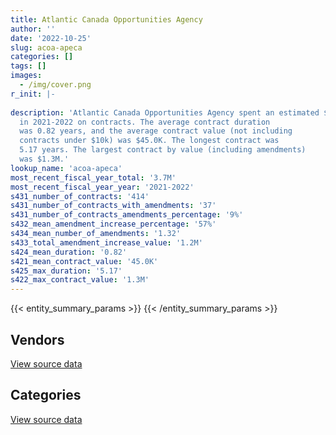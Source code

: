```yaml
---
title: Atlantic Canada Opportunities Agency
author: ''
date: '2022-10-25'
slug: acoa-apeca
categories: []
tags: []
images:
  - /img/cover.png
r_init: |-
  
description: 'Atlantic Canada Opportunities Agency spent an estimated $3.7M
  in 2021-2022 on contracts. The average contract duration
  was 0.82 years, and the average contract value (not including
  contracts under $10k) was $45.0K. The longest contract was
  5.17 years. The largest contract by value (including amendments)
  was $1.3M.'
lookup_name: 'acoa-apeca'
most_recent_fiscal_year_total: '3.7M'
most_recent_fiscal_year_year: '2021-2022'
s431_number_of_contracts: '414'
s431_number_of_contracts_with_amendments: '37'
s431_number_of_contracts_amendments_percentage: '9%'
s432_mean_amendment_increase_percentage: '57%'
s434_mean_number_of_amendments: '1.32'
s433_total_amendment_increase_value: '1.2M'
s424_mean_duration: '0.82'
s421_mean_contract_value: '45.0K'
s425_max_duration: '5.17'
s422_max_contract_value: '1.3M'
---
```


<script src="/rmarkdown-libs/htmlwidgets/htmlwidgets.js"></script>
<link href="/rmarkdown-libs/datatables-css/datatables-crosstalk.css" rel="stylesheet" />
<script src="/rmarkdown-libs/datatables-binding/datatables.js"></script>
<script src="/rmarkdown-libs/jquery/jquery-3.6.0.min.js"></script>
<link href="/rmarkdown-libs/dt-core-bootstrap/css/dataTables.bootstrap.min.css" rel="stylesheet" />
<link href="/rmarkdown-libs/dt-core-bootstrap/css/dataTables.bootstrap.extra.css" rel="stylesheet" />
<script src="/rmarkdown-libs/dt-core-bootstrap/js/jquery.dataTables.min.js"></script>
<script src="/rmarkdown-libs/dt-core-bootstrap/js/dataTables.bootstrap.min.js"></script>
<link href="/rmarkdown-libs/crosstalk/css/crosstalk.min.css" rel="stylesheet" />
<script src="/rmarkdown-libs/crosstalk/js/crosstalk.min.js"></script>
<script src="/rmarkdown-libs/htmlwidgets/htmlwidgets.js"></script>
<link href="/rmarkdown-libs/datatables-css/datatables-crosstalk.css" rel="stylesheet" />
<script src="/rmarkdown-libs/datatables-binding/datatables.js"></script>
<script src="/rmarkdown-libs/jquery/jquery-3.6.0.min.js"></script>
<link href="/rmarkdown-libs/dt-core-bootstrap/css/dataTables.bootstrap.min.css" rel="stylesheet" />
<link href="/rmarkdown-libs/dt-core-bootstrap/css/dataTables.bootstrap.extra.css" rel="stylesheet" />
<script src="/rmarkdown-libs/dt-core-bootstrap/js/jquery.dataTables.min.js"></script>
<script src="/rmarkdown-libs/dt-core-bootstrap/js/dataTables.bootstrap.min.js"></script>
<link href="/rmarkdown-libs/crosstalk/css/crosstalk.min.css" rel="stylesheet" />
<script src="/rmarkdown-libs/crosstalk/js/crosstalk.min.js"></script>

{{< entity_summary_params >}}
{{< /entity_summary_params >}}

## Vendors

<div id="htmlwidget-1" style="width:100%;height:auto;" class="datatables html-widget"></div>
<script type="application/json" data-for="htmlwidget-1">{"x":{"style":"bootstrap","filter":"none","vertical":false,"data":[["<a href=\"/vendors/accenture/\">Accenture<\/a>","<a href=\"/vendors/advanced_chippewa_technologies/\">Advanced Chippewa Technologies<\/a>","<a href=\"/vendors/anthony_macauley_associates/\">Anthony Macauley Associates<\/a>","<a href=\"/vendors/atlantic_business_interiors/\">Atlantic Business Interiors<\/a>","<a href=\"/vendors/bell_canada/\">Bell Canada<\/a>","<a href=\"/vendors/canadian_corps_of_commissionaires/\">Canadian Corps of Commissionaires<\/a>","<a href=\"/vendors/canon/\">Canon<\/a>","<a href=\"/vendors/carahsoft_technology/\">Carahsoft Technology<\/a>","<a href=\"/vendors/cdw_canada/\">CDW Canada<\/a>","<a href=\"/vendors/cision_canada/\">Cision Canada<\/a>","<a href=\"/vendors/conference_board_of_canada/\">Conference Board of Canada<\/a>","<a href=\"/vendors/d2l/\">D2L<\/a>","<a href=\"/vendors/dell_computer/\">Dell Computer<\/a>","<a href=\"/vendors/deloitte/\">Deloitte<\/a>","<a href=\"/vendors/donna_cona/\">Donna Cona<\/a>","<a href=\"/vendors/eperformance/\">Eperformance<\/a>","<a href=\"/vendors/ference_company_consulting/\">Ference Company Consulting<\/a>","<a href=\"/vendors/ford_motor_company/\">Ford Motor Company<\/a>","<a href=\"/vendors/general_motors/\">General Motors<\/a>","<a href=\"/vendors/global_upholstery/\">Global Upholstery<\/a>","<a href=\"/vendors/grand_toy/\">Grand Toy<\/a>","<a href=\"/vendors/haworth/\">Haworth<\/a>","<a href=\"/vendors/humanscale_canada/\">Humanscale Canada<\/a>","<a href=\"/vendors/hypertec/\">Hypertec<\/a>","<a href=\"/vendors/info_tech_research_group/\">Info Tech Research Group<\/a>","<a href=\"/vendors/iron_mountain/\">Iron Mountain<\/a>","<a href=\"/vendors/ivan_s_camera/\">Ivan S Camera<\/a>","<a href=\"/vendors/kia_canada/\">Kia Canada<\/a>","<a href=\"/vendors/konica_minolta_business_solutions/\">Konica Minolta Business Solutions<\/a>","<a href=\"/vendors/kpmg/\">KPMG<\/a>","<a href=\"/vendors/language_marketplace/\">Language Marketplace<\/a>","<a href=\"/vendors/lionbridge/\">Lionbridge<\/a>","<a href=\"/vendors/manpower_services_canada/\">Manpower Services Canada<\/a>","<a href=\"/vendors/microsoft_canada/\">Microsoft Canada<\/a>","<a href=\"/vendors/mnp/\">MNP<\/a>","<a href=\"/vendors/nisha_techonologies/\">Nisha Techonologies<\/a>","<a href=\"/vendors/nissan_canada/\">Nissan Canada<\/a>","<a href=\"/vendors/northern_micro/\">Northern Micro<\/a>","<a href=\"/vendors/oracle_canada/\">Oracle Canada<\/a>","<a href=\"/vendors/orangutech/\">Orangutech<\/a>","<a href=\"/vendors/oxford_economics_usa/\">Oxford Economics USA<\/a>","<a href=\"/vendors/phaselock_systems_international/\">Phaselock Systems International<\/a>","<a href=\"/vendors/pleiad_canada/\">Pleiad Canada<\/a>","<a href=\"/vendors/pra/\">PRA<\/a>","<a href=\"/vendors/promaxis/\">Promaxis<\/a>","<a href=\"/vendors/prosci_canada/\">Prosci Canada<\/a>","<a href=\"/vendors/purespirit_solutions/\">PureSpirIT Solutions<\/a>","<a href=\"/vendors/purolator/\">Purolator<\/a>","<a href=\"/vendors/quantum_management_services/\">Quantum Management Services<\/a>","<a href=\"/vendors/raymond_chabot_grant_thornton/\">Raymond Chabot Grant Thornton<\/a>","<a href=\"/vendors/ricoh/\">Ricoh<\/a>","<a href=\"/vendors/rogers/\">Rogers<\/a>","<a href=\"/vendors/samson_associes/\">Samson Associes<\/a>","<a href=\"/vendors/sdl_international_canada/\">SDL International Canada<\/a>","<a href=\"/vendors/sharp_electronics/\">Sharp Electronics<\/a>","<a href=\"/vendors/softchoice/\">Softchoice<\/a>","<a href=\"/vendors/subaru_canada/\">Subaru Canada<\/a>","<a href=\"/vendors/thinkpoint/\">Thinkpoint<\/a>","<a href=\"/vendors/toyota/\">Toyota<\/a>","<a href=\"/vendors/universite_sainte_anne/\">Universite Sainte Anne<\/a>","<a href=\"/vendors/vidcruiter/\">Vidcruiter<\/a>","<a href=\"/vendors/xerox/\">Xerox<\/a>"],[null,13776.75,170234.28,null,643235.25,116579.11,29227.29,null,158518.88,27878.1,134082.88,null,null,null,null,30792.24,null,null,67908.66,null,null,null,null,null,44814.08,null,46514.12,null,14200.58,null,null,0,14315.17,119780,null,23061.27,57463.2,null,71235.05,null,null,null,null,null,null,null,22391.33,17250,null,19464.9,null,null,null,null,9119.99,88398.23,90455.56,null,null,13903.45,null,1674.29],[null,355994.25,348980.28,null,null,49777.52,33353.64,null,145833.28,38836.83,130047.56,null,28244,null,null,36683.83,null,null,30982.15,41356.2,null,33805.21,72474.25,30239.25,62817.75,null,39711.87,null,14850.67,11500,null,0,25863.53,1042500.1,null,145258.35,null,null,72693.01,null,null,4467.75,null,null,null,13800,53553.2,17250,null,19550,5037.88,48713.18,24437.5,50955.29,23234.23,null,null,16594.81,null,67551.55,null,3366.97],[80500,12388.89,557473.56,11992.2,null,null,29225.81,null,null,42314.76,6277.46,null,null,24725,108079.88,99360,5865,null,null,11311.17,31050,null,null,99855.24,72965.42,10041.75,297802.02,null,46743.63,40914.68,null,3375.8,null,188961.02,null,null,null,265166.2,178301.11,39847.5,null,11616.15,3540.43,null,6435.33,113525.7,null,null,null,null,5024.11,70286.82,null,9732.09,24370.79,null,null,25627.44,71073.46,null,23000,3357.77],[null,6777.78,717685.16,126042.12,null,26834.31,18854.64,7508.05,121302,42314.76,null,7950.29,null,null,null,null,25415,37529.1,30328.95,null,null,null,null,null,58785.48,null,12044.18,42674.2,72014.26,33174.07,0,56624.17,null,135700,79091.25,null,null,166845.64,63168.48,29670,4308.22,null,59673.74,24901.81,37246.26,null,null,null,7984.83,30321.88,null,null,null,null,24370.79,null,null,98394,null,26776.67,null,3357.77]],"container":"<table class=\"table table-striped table-hover row-border order-column display\">\n  <thead>\n    <tr>\n      <th>Vendor<\/th>\n      <th>2018-2019<\/th>\n      <th>2019-2020<\/th>\n      <th>2020-2021<\/th>\n      <th>2021-2022<\/th>\n    <\/tr>\n  <\/thead>\n<\/table>","options":{"order":[[4,"desc"]],"pageLength":10,"autoWidth":true,"columnDefs":[{"targets":1,"render":"function(data, type, row, meta) {\n    return type !== 'display' ? data : DTWidget.formatCurrency(data, \"$\", 2, 3, \",\", \".\", true, null);\n  }"},{"targets":2,"render":"function(data, type, row, meta) {\n    return type !== 'display' ? data : DTWidget.formatCurrency(data, \"$\", 2, 3, \",\", \".\", true, null);\n  }"},{"targets":3,"render":"function(data, type, row, meta) {\n    return type !== 'display' ? data : DTWidget.formatCurrency(data, \"$\", 2, 3, \",\", \".\", true, null);\n  }"},{"targets":4,"render":"function(data, type, row, meta) {\n    return type !== 'display' ? data : DTWidget.formatCurrency(data, \"$\", 2, 3, \",\", \".\", true, null);\n  }"},{"width":"16%","targets":[1,2,3,4]},{"className":"dt-right","targets":[1,2,3,4]}],"orderClasses":false}},"evals":["options.columnDefs.0.render","options.columnDefs.1.render","options.columnDefs.2.render","options.columnDefs.3.render"],"jsHooks":[]}</script>
<p class="text-right">
<a href="https://github.com/GoC-Spending/contracts-data/tree/main/data/out/departments/acoa-apeca/summary_by_fiscal_year_by_vendor.csv" class="source-data-link btn btn-link">View source data</a>
</p>

## Categories

<div id="htmlwidget-2" style="width:100%;height:auto;" class="datatables html-widget"></div>
<script type="application/json" data-for="htmlwidget-2">{"x":{"style":"bootstrap","filter":"none","vertical":false,"data":[["<a href=\"/categories/facilities_and_construction/\">Facilities and construction<\/a>","<a href=\"/categories/office_management/\">Office management<\/a>","<a href=\"/categories/professional_services/\">Professional services<\/a>","<a href=\"/categories/information_technology/\">Information technology<\/a>","<a href=\"/categories/transportation_and_logistics/\">Transportation and logistics<\/a>","<a href=\"/categories/industrial_products_and_services/\">Industrial products and services<\/a>","<a href=\"/categories/security_and_protection/\">Security and protection<\/a>","<a href=\"/categories/human_capital/\">Human capital<\/a>"],[6502.08,107054.29,524380.79,1786476.06,244577.42,null,null,168369.83],[null,337798.16,672998.07,2970232.74,48232.15,72474.25,null,195735.1],[null,527988.08,786022.78,2044358.09,71073.46,null,null,284968.02],[22019.63,358228.93,896594.54,1673101.93,110532.25,null,26834.31,575220.64]],"container":"<table class=\"table table-striped table-hover row-border order-column display\">\n  <thead>\n    <tr>\n      <th>Category<\/th>\n      <th>2018-2019<\/th>\n      <th>2019-2020<\/th>\n      <th>2020-2021<\/th>\n      <th>2021-2022<\/th>\n    <\/tr>\n  <\/thead>\n<\/table>","options":{"order":[[4,"desc"]],"dom":"t","pageLength":30,"autoWidth":true,"columnDefs":[{"targets":1,"render":"function(data, type, row, meta) {\n    return type !== 'display' ? data : DTWidget.formatCurrency(data, \"$\", 2, 3, \",\", \".\", true, null);\n  }"},{"targets":2,"render":"function(data, type, row, meta) {\n    return type !== 'display' ? data : DTWidget.formatCurrency(data, \"$\", 2, 3, \",\", \".\", true, null);\n  }"},{"targets":3,"render":"function(data, type, row, meta) {\n    return type !== 'display' ? data : DTWidget.formatCurrency(data, \"$\", 2, 3, \",\", \".\", true, null);\n  }"},{"targets":4,"render":"function(data, type, row, meta) {\n    return type !== 'display' ? data : DTWidget.formatCurrency(data, \"$\", 2, 3, \",\", \".\", true, null);\n  }"},{"width":"16%","targets":[1,2,3,4]},{"className":"dt-right","targets":[1,2,3,4]}],"orderClasses":false,"lengthMenu":[10,25,30,50,100]}},"evals":["options.columnDefs.0.render","options.columnDefs.1.render","options.columnDefs.2.render","options.columnDefs.3.render"],"jsHooks":[]}</script>
<p class="text-right">
<a href="https://github.com/GoC-Spending/contracts-data/tree/main/data/out/departments/acoa-apeca/summary_by_fiscal_year_by_category.csv" class="source-data-link btn btn-link">View source data</a>
</p>
